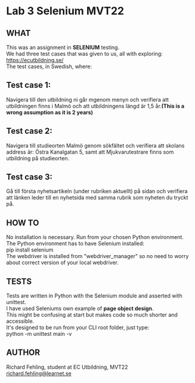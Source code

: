 # Lab 3 Selenium MVT22

## WHAT
This was an assignment in **SELENIUM** testing.<br/>
We had three test cases that was given to us, all with exploring:<br/>
https://ecutbildning.se/<br/>
The test cases, in Swedish, where:

## Test case 1:
Navigera till den utbildning ni går mgenom menyn och verifiera att utbildningen finns i Malmö och att 
utbildningens längd är 1,5 år.**(This is a wrong assumption as it is 2 years)**
## Test case 2:
Navigera till studieorten Malmö genom sökfältet och verifiera att skolans address är: Östra 
Kanalgatan 5, samt att Mjukvarutestrare finns som utbildning på studieorten.
## Test case 3:
Gå till första nyhetsartikeln (under rubriken aktuellt) på sidan och verifiera att länken leder till en 
nyhetsida med samma rubrik som nyheten du tryckt på.

## HOW TO
No installation is necessary. Run from your chosen Python environment.
The Python environment has to have Selenium installed:<br/>
pip install selenium<br/>
The webdriver is installed from "webdriver_manager" so no need to worry about correct version of your local webdriver.

## TESTS
Tests are written in Python with the Selenium module and asserted with unittest.<br/>
I have used Seleniums own example of **page object design**.<br/>
This might be confusing at start but makes code so much shorter and accessible.<br/>
It's designed to be run from your CLI root folder, just type:<br/>
python -m unittest main -v<br/>

## AUTHOR
Richard Fehling, student at EC Utbildning, MVT22<br/>
richard.fehling@learnet.se
